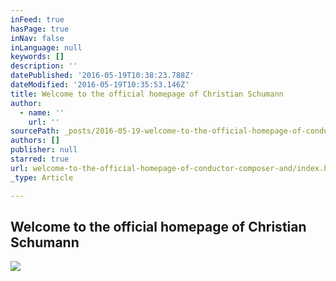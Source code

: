```yaml
---
inFeed: true
hasPage: true
inNav: false
inLanguage: null
keywords: []
description: ''
datePublished: '2016-05-19T10:38:23.788Z'
dateModified: '2016-05-19T10:35:53.146Z'
title: Welcome to the official homepage of Christian Schumann
author:
  - name: ''
    url: ''
sourcePath: _posts/2016-05-19-welcome-to-the-official-homepage-of-conductor-composer-and.md
authors: []
publisher: null
starred: true
url: welcome-to-the-official-homepage-of-conductor-composer-and/index.html
_type: Article

---
```

## Welcome to the official homepage of Christian Schumann
![](https://the-grid-user-content.s3-us-west-2.amazonaws.com/f020412c-1549-49a4-a1e2-3e95e60b6927.jpg)